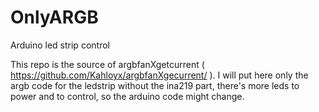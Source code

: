 # OnlyARGB
Arduino led strip control

This repo is the source of argbfanXgetcurrent ( https://github.com/Kahloyx/argbfanXgecurrent/ ). I will put here only the argb code for the ledstrip without the ina219 part, there's more leds to power and to control, so the arduino code might change.
